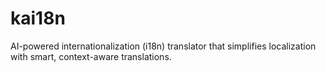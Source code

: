# kai18n
AI-powered internationalization (i18n) translator that simplifies localization with smart, context-aware translations.
